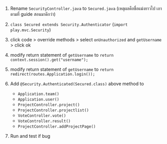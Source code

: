 1. Rename `SecurityController.java` to `Secured.java` (เหตุผลคือชื่อแม่งยาวไป เอาตามที่ guide สอนมาดีกว่า)

2. `class Secured extends Security.Authenticator` (`import play.mvc.Security`)

3. click code > override methods > select `onUnauthorized` and `getUsername` > click ok

4. modify return statement of `getUsername` to `return context.session().get("username");`

5. modify return statement of `getUsername` to `return redirect(routes.Application.login());`

6. Add `@Security.Authenticated(Secured.class)` above method to
	- `Application.team()`
	- `Application.user()`
	- `ProjectController.project()`
	- `ProjectController.projectlist()`
	- `VoteController.vote()`
	- `VoteController.result()`
	- `ProjectController.addProjectPage()`

7. Run and test if bug
